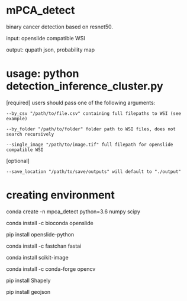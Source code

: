 # mPCA_detect
binary cancer detection based on resnet50. 

input: openslide compatible WSI

output: qupath json, probability map



# usage: python detection_inference_cluster.py 

[required] users should pass one of the following arguments:

    --by_csv "/path/to/file.csv" containing full filepaths to WSI (see example)
    
    --by_folder "/path/to/folder" folder path to WSI files, does not search recursively
    
    --single_image "/path/to/image.tif" full filepath for openslide compatible WSI


[optional] 

    --save_location "/path/to/save/outputs" will default to "./output"
    


# creating environment

conda create -n mpca_detect python=3.6 numpy scipy

conda install -c bioconda openslide

pip install openslide-python

conda install -c fastchan fastai

conda install scikit-image

conda install -c conda-forge opencv

pip install Shapely

pip install geojson
